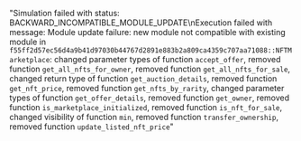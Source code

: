 "Simulation failed with status: BACKWARD_INCOMPATIBLE_MODULE_UPDATE\nExecution failed with message: Module update failure: new module not compatible with existing module in `f55ff2d57ec56d4a9b41d97030b44767d2891e883b2a809ca4359c707aa71088::NFTMarketplace`: changed parameter types of function `accept_offer`, removed function `get_all_nfts_for_owner`, removed function `get_all_nfts_for_sale`, changed return type of function `get_auction_details`, removed function `get_nft_price`, removed function `get_nfts_by_rarity`, changed parameter types of function `get_offer_details`, removed function `get_owner`, removed function `is_marketplace_initialized`, removed function `is_nft_for_sale`, changed visibility of function `min`, removed function `transfer_ownership`, removed function `update_listed_nft_price`"
